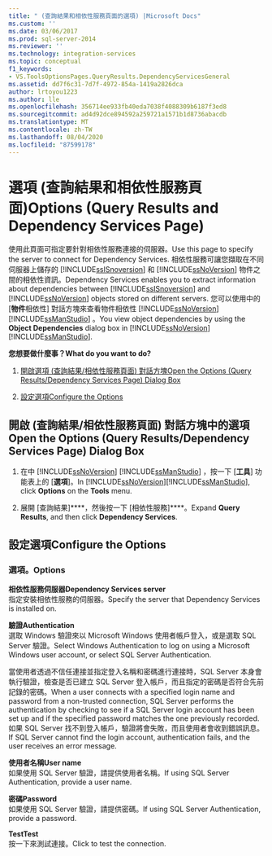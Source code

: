 ```yaml
---
title: " (查詢結果和相依性服務頁面的選項) |Microsoft Docs"
ms.custom: ''
ms.date: 03/06/2017
ms.prod: sql-server-2014
ms.reviewer: ''
ms.technology: integration-services
ms.topic: conceptual
f1_keywords:
- VS.ToolsOptionsPages.QueryResults.DependencyServicesGeneral
ms.assetid: dd7f6c31-7d7f-4972-854a-1419a2826dca
author: lrtoyou1223
ms.author: lle
ms.openlocfilehash: 356714ee933fb40eda7038f4088309b6187f3ed8
ms.sourcegitcommit: ad4d92dce894592a259721a1571b1d8736abacdb
ms.translationtype: MT
ms.contentlocale: zh-TW
ms.lasthandoff: 08/04/2020
ms.locfileid: "87599178"
---
```

# <a name="options-query-results-and-dependency-services-page"></a><span data-ttu-id="e6874-102">選項 (查詢結果和相依性服務頁面)</span><span class="sxs-lookup"><span data-stu-id="e6874-102">Options (Query Results and Dependency Services Page)</span></span>
  <span data-ttu-id="e6874-103">使用此頁面可指定要針對相依性服務連接的伺服器。</span><span class="sxs-lookup"><span data-stu-id="e6874-103">Use this page to specify the server to connect for Dependency Services.</span></span> <span data-ttu-id="e6874-104">相依性服務可讓您擷取在不同伺服器上儲存的 [!INCLUDE[ssISnoversion](../includes/ssisnoversion-md.md)] 和 [!INCLUDE[ssNoVersion](../includes/ssnoversion-md.md)] 物件之間的相依性資訊。</span><span class="sxs-lookup"><span data-stu-id="e6874-104">Dependency Services enables you to extract information about dependencies between [!INCLUDE[ssISnoversion](../includes/ssisnoversion-md.md)] and [!INCLUDE[ssNoVersion](../includes/ssnoversion-md.md)] objects stored on different servers.</span></span> <span data-ttu-id="e6874-105">您可以使用中的 [**物件**相依性] 對話方塊來查看物件相依性 [!INCLUDE[ssNoVersion](../includes/ssnoversion-md.md)] [!INCLUDE[ssManStudio](../includes/ssmanstudio-md.md)] 。</span><span class="sxs-lookup"><span data-stu-id="e6874-105">You view object dependencies by using the **Object Dependencies** dialog box in [!INCLUDE[ssNoVersion](../includes/ssnoversion-md.md)][!INCLUDE[ssManStudio](../includes/ssmanstudio-md.md)].</span></span>  
  
 <span data-ttu-id="e6874-106">**您想要做什麼事？**</span><span class="sxs-lookup"><span data-stu-id="e6874-106">**What do you want to do?**</span></span>  
  
1.  [<span data-ttu-id="e6874-107">開啟選項 (查詢結果/相依性服務頁面) 對話方塊</span><span class="sxs-lookup"><span data-stu-id="e6874-107">Open the Options (Query Results/Dependency Services Page) Dialog Box</span></span>](#open_dialog)  
  
2.  [<span data-ttu-id="e6874-108">設定選項</span><span class="sxs-lookup"><span data-stu-id="e6874-108">Configure the Options</span></span>](#options)  
  
##  <a name="open-the-options-query-resultsdependency-services-page-dialog-box"></a><a name="open_dialog"></a><span data-ttu-id="e6874-109">開啟 (查詢結果/相依性服務頁面) 對話方塊中的選項</span><span class="sxs-lookup"><span data-stu-id="e6874-109">Open the Options (Query Results/Dependency Services Page) Dialog Box</span></span>  
  
1.  <span data-ttu-id="e6874-110">在中 [!INCLUDE[ssNoVersion](../includes/ssnoversion-md.md)] [!INCLUDE[ssManStudio](../includes/ssmanstudio-md.md)] ，按一下 [**工具**] 功能表上的 [**選項**]。</span><span class="sxs-lookup"><span data-stu-id="e6874-110">In [!INCLUDE[ssNoVersion](../includes/ssnoversion-md.md)][!INCLUDE[ssManStudio](../includes/ssmanstudio-md.md)], click **Options** on the **Tools** menu.</span></span>  
  
2.  <span data-ttu-id="e6874-111">展開 [查詢結果]\*\*\*\*，然後按一下 [相依性服務]\*\*\*\*。</span><span class="sxs-lookup"><span data-stu-id="e6874-111">Expand **Query Results**, and then click **Dependency Services**.</span></span>  
  
##  <a name="configure-the-options"></a><a name="options"></a> <span data-ttu-id="e6874-112">設定選項</span><span class="sxs-lookup"><span data-stu-id="e6874-112">Configure the Options</span></span>  
  
### <a name="options"></a><span data-ttu-id="e6874-113">選項。</span><span class="sxs-lookup"><span data-stu-id="e6874-113">Options</span></span>  
 <span data-ttu-id="e6874-114">**相依性服務伺服器**</span><span class="sxs-lookup"><span data-stu-id="e6874-114">**Dependency Services server**</span></span>  
 <span data-ttu-id="e6874-115">指定安裝相依性服務的伺服器。</span><span class="sxs-lookup"><span data-stu-id="e6874-115">Specify the server that Dependency Services is installed on.</span></span>  
  
 <span data-ttu-id="e6874-116">**驗證**</span><span class="sxs-lookup"><span data-stu-id="e6874-116">**Authentication**</span></span>  
 <span data-ttu-id="e6874-117">選取 Windows 驗證來以 Microsoft Windows 使用者帳戶登入，或是選取 SQL Server 驗證。</span><span class="sxs-lookup"><span data-stu-id="e6874-117">Select Windows Authentication to log on using a Microsoft Windows user account, or select SQL Server Authentication.</span></span>  
  
 <span data-ttu-id="e6874-118">當使用者透過不信任連接並指定登入名稱和密碼進行連接時，SQL Server 本身會執行驗證，檢查是否已建立 SQL Server 登入帳戶，而且指定的密碼是否符合先前記錄的密碼。</span><span class="sxs-lookup"><span data-stu-id="e6874-118">When a user connects with a specified login name and password from a non-trusted connection, SQL Server performs the authentication by checking to see if a SQL Server login account has been set up and if the specified password matches the one previously recorded.</span></span> <span data-ttu-id="e6874-119">如果 SQL Server 找不到登入帳戶，驗證將會失敗，而且使用者會收到錯誤訊息。</span><span class="sxs-lookup"><span data-stu-id="e6874-119">If SQL Server cannot find the login account, authentication fails, and the user receives an error message.</span></span>  
  
 <span data-ttu-id="e6874-120">**使用者名稱**</span><span class="sxs-lookup"><span data-stu-id="e6874-120">**User name**</span></span>  
 <span data-ttu-id="e6874-121">如果使用 SQL Server 驗證，請提供使用者名稱。</span><span class="sxs-lookup"><span data-stu-id="e6874-121">If using SQL Server Authentication, provide a user name.</span></span>  
  
 <span data-ttu-id="e6874-122">**密碼**</span><span class="sxs-lookup"><span data-stu-id="e6874-122">**Password**</span></span>  
 <span data-ttu-id="e6874-123">如果使用 SQL Server 驗證，請提供密碼。</span><span class="sxs-lookup"><span data-stu-id="e6874-123">If using SQL Server Authentication, provide a password.</span></span>  
  
 <span data-ttu-id="e6874-124">**Test**</span><span class="sxs-lookup"><span data-stu-id="e6874-124">**Test**</span></span>  
 <span data-ttu-id="e6874-125">按一下來測試連接。</span><span class="sxs-lookup"><span data-stu-id="e6874-125">Click to test the connection.</span></span>